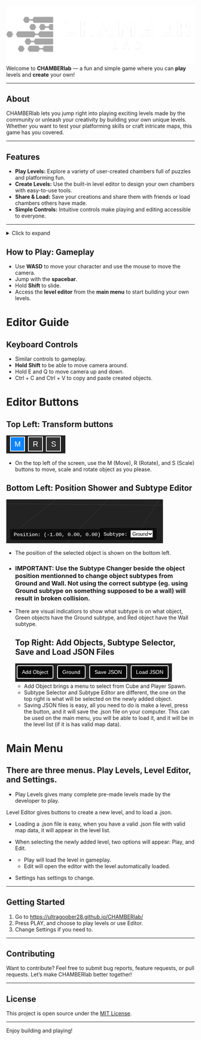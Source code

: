 ![Screenshot](prollyfinallogo.png)
Welcome to **CHAMBERlab** — a fun and simple game where you can **play** levels and **create** your own!

---

## About

CHAMBERlab lets you jump right into playing exciting levels made by the community or unleash your creativity by building your own unique levels. Whether you want to test your platforming skills or craft intricate maps, this game has you covered.

---

## Features

- **Play Levels:** Explore a variety of user-created chambers full of puzzles and platforming fun.
- **Create Levels:** Use the built-in level editor to design your own chambers with easy-to-use tools.
- **Share & Load:** Save your creations and share them with friends or load chambers others have made.
- **Simple Controls:** Intuitive controls make playing and editing accessible to everyone.

---

<details>
  <summary>Click to expand</summary>

  ### This is a hidden section

  You can write Markdown inside too!

  - Bullet points
  - **Bold text**
  - `Code`
</details>

## How to Play: Gameplay

- Use **WASD** to move your character and use the mouse to move the camera.
- Jump with the **spacebar**.
- Hold **Shift** to slide.
- Access the **level editor** from the **main menu** to start building your own levels.

# Editor Guide

## Keyboard Controls
- Similar controls to gameplay.
- **Hold** **Shift** to be able to move camera around.
- Hold E and Q to move camera up and down.
- Ctrl + C and Ctrl + V to copy and paste created objects.

# Editor Buttons
## Top Left: Transform buttons
![Screenshot](screenshots/TopLeft.png)
- On the top left of the screen, use the M (Move), R (Rotate), and S (Scale) buttons to move, scale and rotate object as you please.
## Bottom Left: Position Shower and Subtype Editor
![Screenshot](screenshots/BottomLeft.png)
- The position of the selected object is shown on the bottom left.
- ### IMPORTANT: Use the Subtype Changer beside the object position mentionned to change object subtypes from Ground and Wall. Not using the correct subtype (eg. using Ground subtype on something supposed to be a wall) will result in broken collision.
- There are visual indicatiors to show what subtype is on what object, Green objects have the Ground subtype, and Red object have the Wall subtype.
  ## Top Right: Add Objects, Subtype Selector, Save and Load JSON Files
  ![Screenshot](screenshots/TopRight.png)
  - Add Object brings a menu to select from Cube and Player Spawn.
  - Subtype Selector and Subtype Editor are different, the one on the top right is what will be selected on the newly added object.
  - Saving JSON files is easy, all you need to do is make a level, press the button, and it will save the .json file on your computer. This can be used on the main menu, you will be able to load it, and it will be in the level list (if it is has valid map data).
 
# Main Menu
## There are three menus. Play Levels, Level Editor, and Settings.
- Play Levels gives many complete pre-made levels made by the developer to play.

Level Editor gives buttons to create a new level, and to load a .json. 

- Loading a .json file is easy, when you have a valid .json file with valid map data, it will appear in the level list.
-  When selecting the newly added level, two options will appear: Play, and Edit.
-  - Play will load the level in gameplay.
   - Edit will open the editor with the level automatically loaded.

- Settings has settings to change.

---

## Getting Started

1. Go to https://ultragoober28.github.io/CHAMBERlab/
2. Press PLAY, and choose to play levels or use Editor.
3. Change Settings if you need to.

---

## Contributing

Want to contribute? Feel free to submit bug reports, feature requests, or pull requests. Let’s make CHAMBERlab better together!

---

## License

This project is open source under the [MIT License](LICENSE).

---

Enjoy building and playing!
